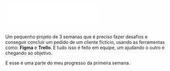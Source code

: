 <h2><img href='#' src='src/assets/imagens/logo.svg'></h2>
<p>Um pequenho projeto de 3 semanas que é preciso fazer desafios e conseguir concluir um pedido de um cliente fictício, usando as ferramentas como: <strong>Figma</strong> e <strong>Trello</strong>. E tudo isso é feito em equipe, um ajudando o outro e chegando ao objetivo.</p>
<p>E esse é uma parte do meu progresso da primeira semana.</p>
